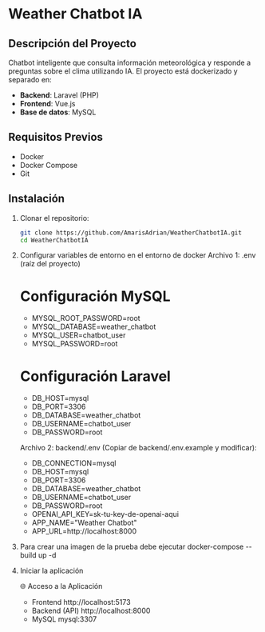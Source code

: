 # Weather Chatbot IA

## Descripción del Proyecto

Chatbot inteligente que consulta información meteorológica y responde a preguntas sobre el clima utilizando IA. El proyecto está dockerizado y separado en:

- **Backend**: Laravel (PHP)
- **Frontend**: Vue.js
- **Base de datos**: MySQL

## Requisitos Previos

- Docker
- Docker Compose
- Git

## Instalación

1. Clonar el repositorio:
   ```bash
   git clone https://github.com/AmarisAdrian/WeatherChatbotIA.git
   cd WeatherChatbotIA
2. Configurar variables de entorno en el entorno de docker 
  Archivo 1: .env (raíz del proyecto)
    # Configuración MySQL
    - MYSQL_ROOT_PASSWORD=root
    - MYSQL_DATABASE=weather_chatbot
    - MYSQL_USER=chatbot_user
    - MYSQL_PASSWORD=root
    
    # Configuración Laravel
    - DB_HOST=mysql
    - DB_PORT=3306
    - DB_DATABASE=weather_chatbot
    - DB_USERNAME=chatbot_user
    - DB_PASSWORD=root
   
    Archivo 2: backend/.env (Copiar de backend/.env.example y modificar):
      - DB_CONNECTION=mysql
      - DB_HOST=mysql
      - DB_PORT=3306
      - DB_DATABASE=weather_chatbot
      - DB_USERNAME=chatbot_user
      - DB_PASSWORD=root
      - OPENAI_API_KEY=sk-tu-key-de-openai-aqui
      - APP_NAME="Weather Chatbot"
      - APP_URL=http://localhost:8000
  
4. Para crear una imagen de la prueba debe ejecutar docker-compose --build up -d
5. Iniciar la aplicación
   
   🌐 Acceso a la Aplicación
      - Frontend	http://localhost:5173
      - Backend (API)	http://localhost:8000
      - MySQL	mysql:3307	
